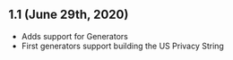 ## 1.1 (June 29th, 2020)

- Adds support for Generators
- First generators support building the US Privacy String
